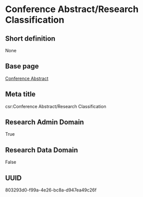 # Conference Abstract/Research Classification
## Short definition
None
## Base page
[Conference Abstract](https://github.com/EuroCRIS/CASRAI-Dictionairies/blob/main/Objects/Conference%20Abstract.md)
## Meta title
csr:Conference Abstract/Research Classification
## Research Admin Domain
True
## Research Data Domain
False
## UUID
803293d0-f99a-4e26-bc8a-d947ea49c26f
